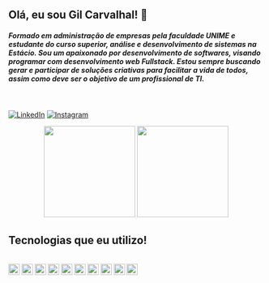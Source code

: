 ## Olá, eu sou Gil Carvalhal! 🤙
##### Formado em administração de empresas pela faculdade UNIME e estudante do curso superior, análise e desenvolvimento de sistemas na Estácio. Sou um apaixonado por desenvolvimento de softwares, visando programar com desenvolvimento web Fullstack. Estou sempre buscando gerar e participar de soluções criativas para facilitar a vida de todos, assim como deve ser o objetivo de um profissional de TI.

<br/>

[![LinkedIn](https://img.shields.io/badge/LinkedIn-0077B5?style=for-the-badge&logo=linkedin&logoColor=white)](https://www.linkedin.com/in/gilberto-carvalhal/) 
[![Instagram](https://img.shields.io/badge/Instagram-E4405F?style=for-the-badge&logo=instagram&logoColor=white)](https://www.instagram.com/gilcarvalhal1/)

 
 <div align="center">
 <a href="https://github.com/GilCarvalhal"></a>
  <img height="180px" src="https://github-readme-stats.vercel.app/api/top-langs/?username=GilCarvalhal&layout=compact&show_icons=true&theme=dracula&https://github.com/GilCarvalhal/github-readme-stats">
  <img height="180px" src="https://github-readme-stats.vercel.app/api?username=GilCarvalhal&show_icons=true&theme=dracula&https://github.com/GilCarvalhal/github-readme-stats">
 </div>


## Tecnologias que eu utilizo!

<div style="display: inline_block"><br/>
<img align="center" height="22px" alt="JAVA" src="https://img.shields.io/badge/Java-ED8B00?style=for-the-badge&logo=openjdk&logoColor=white"/>
<img align="center" height="22px" alt="SPRINGBOOT" src="https://img.shields.io/badge/Spring-6DB33F?style=for-the-badge&logo=spring&logoColor=white"/>
 <img align="center" height="22px" alt="ANGULAR" src="https://img.shields.io/badge/Angular-DD0031?style=for-the-badge&logo=angular&logoColor=white"/>
<img align="center" height="22px" alt="JAVASCRIPT" src="https://img.shields.io/badge/JavaScript-323330?style=for-the-badge&logo=javascript&logoColor=F7DF1E"/>
 <img align="center" height="22px" alt="TYPESCRIPT" src="https://img.shields.io/badge/TypeScript-007ACC?style=for-the-badge&logo=typescript&logoColor=white"/>
<img align="center" height="22px" alt="HTML5" src="https://img.shields.io/badge/HTML5-E34F26?style=for-the-badge&logo=html5&logoColor=white"/>
<img align="center" height="22px" alt="CSS3" src="https://img.shields.io/badge/CSS3-1572B6?style=for-the-badge&logo=css3&logoColor=white"/>
 <img align="center" height="22px" alt="MYSQL" src="https://img.shields.io/badge/MySQL-00000F?style=for-the-badge&logo=mysql&logoColor=white"/>
<img align="center" height="22px" alt="POSTGRESQL" src="https://img.shields.io/badge/PostgreSQL-316192?style=for-the-badge&logo=postgresql&logoColor=white"/>
<img align="center" height="22px" alt="MONGODB" src="https://img.shields.io/badge/MongoDB-4EA94B?style=for-the-badge&logo=mongodb&logoColor=white"/>
</div><br/>



 
